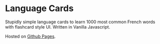 # Language Cards

Stupidly simple language cards to learn 1000 most common French words with flashcard style UI. Written
in Vanilla Javascript.

Hosted on [Github Pages](https://tumaatti.github.io/language-cards/).
